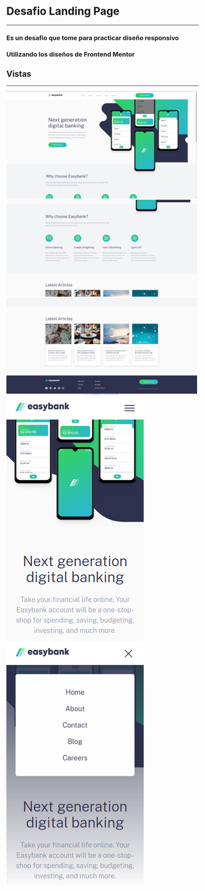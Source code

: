 # Desafio Landing Page
---
### Es un desafio que tome para practicar diseño responsivo
### Utilizando los diseños de Frontend Mentor

## Vistas
---

<img src="Muestra/Escritorio.png" width="500">
<img src="Muestra/Escritorio2.png" width="500">
<img src="Muestra/Escritorio3.png" width="500">
<img src="Muestra/Telefono.png">
<img src="Muestra/Telefono2.png">
